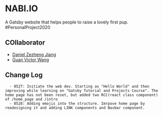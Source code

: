 # **NABI.IO**

A Gatsby website that helps people to raise a lovely first pup. #PersonalProject2020

## **COllaborator**

- [Daniel Zezheng Jiang](https://github.com/zjian107-su)
- [Guan Victor Wang](https://github.com/ArchimedesAshes)

## **Change Log**

```
  - 0527: Initiate the web dev. Starting as "Hello World" and then improving while learning on "Gatsby Tutorial and Projects Course". The home page has not been reset, but added two RCC(react class component) of /home_page and /intro
  - 0528: Adding emojis into the structure. Imrpove home page by readesigning it and adding LINK components and Navbar component.  
```

